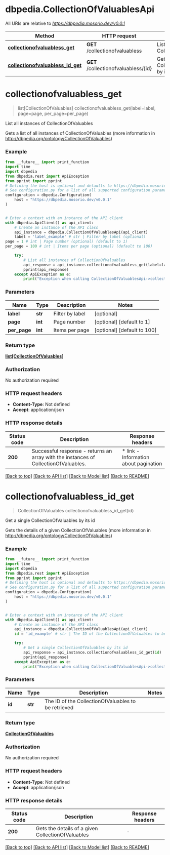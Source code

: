 # dbpedia.CollectionOfValuablesApi

All URIs are relative to *https://dbpedia.mosorio.dev/v0.0.1*

Method | HTTP request | Description
------------- | ------------- | -------------
[**collectionofvaluabless_get**](CollectionOfValuablesApi.md#collectionofvaluabless_get) | **GET** /collectionofvaluabless | List all instances of CollectionOfValuables
[**collectionofvaluabless_id_get**](CollectionOfValuablesApi.md#collectionofvaluabless_id_get) | **GET** /collectionofvaluabless/{id} | Get a single CollectionOfValuables by its id


# **collectionofvaluabless_get**
> list[CollectionOfValuables] collectionofvaluabless_get(label=label, page=page, per_page=per_page)

List all instances of CollectionOfValuables

Gets a list of all instances of CollectionOfValuables (more information in http://dbpedia.org/ontology/CollectionOfValuables)

### Example

```python
from __future__ import print_function
import time
import dbpedia
from dbpedia.rest import ApiException
from pprint import pprint
# Defining the host is optional and defaults to https://dbpedia.mosorio.dev/v0.0.1
# See configuration.py for a list of all supported configuration parameters.
configuration = dbpedia.Configuration(
    host = "https://dbpedia.mosorio.dev/v0.0.1"
)


# Enter a context with an instance of the API client
with dbpedia.ApiClient() as api_client:
    # Create an instance of the API class
    api_instance = dbpedia.CollectionOfValuablesApi(api_client)
    label = 'label_example' # str | Filter by label (optional)
page = 1 # int | Page number (optional) (default to 1)
per_page = 100 # int | Items per page (optional) (default to 100)

    try:
        # List all instances of CollectionOfValuables
        api_response = api_instance.collectionofvaluabless_get(label=label, page=page, per_page=per_page)
        pprint(api_response)
    except ApiException as e:
        print("Exception when calling CollectionOfValuablesApi->collectionofvaluabless_get: %s\n" % e)
```

### Parameters

Name | Type | Description  | Notes
------------- | ------------- | ------------- | -------------
 **label** | **str**| Filter by label | [optional] 
 **page** | **int**| Page number | [optional] [default to 1]
 **per_page** | **int**| Items per page | [optional] [default to 100]

### Return type

[**list[CollectionOfValuables]**](CollectionOfValuables.md)

### Authorization

No authorization required

### HTTP request headers

 - **Content-Type**: Not defined
 - **Accept**: application/json

### HTTP response details
| Status code | Description | Response headers |
|-------------|-------------|------------------|
**200** | Successful response - returns an array with the instances of CollectionOfValuables. |  * link - Information about pagination <br>  |

[[Back to top]](#) [[Back to API list]](../README.md#documentation-for-api-endpoints) [[Back to Model list]](../README.md#documentation-for-models) [[Back to README]](../README.md)

# **collectionofvaluabless_id_get**
> CollectionOfValuables collectionofvaluabless_id_get(id)

Get a single CollectionOfValuables by its id

Gets the details of a given CollectionOfValuables (more information in http://dbpedia.org/ontology/CollectionOfValuables)

### Example

```python
from __future__ import print_function
import time
import dbpedia
from dbpedia.rest import ApiException
from pprint import pprint
# Defining the host is optional and defaults to https://dbpedia.mosorio.dev/v0.0.1
# See configuration.py for a list of all supported configuration parameters.
configuration = dbpedia.Configuration(
    host = "https://dbpedia.mosorio.dev/v0.0.1"
)


# Enter a context with an instance of the API client
with dbpedia.ApiClient() as api_client:
    # Create an instance of the API class
    api_instance = dbpedia.CollectionOfValuablesApi(api_client)
    id = 'id_example' # str | The ID of the CollectionOfValuables to be retrieved

    try:
        # Get a single CollectionOfValuables by its id
        api_response = api_instance.collectionofvaluabless_id_get(id)
        pprint(api_response)
    except ApiException as e:
        print("Exception when calling CollectionOfValuablesApi->collectionofvaluabless_id_get: %s\n" % e)
```

### Parameters

Name | Type | Description  | Notes
------------- | ------------- | ------------- | -------------
 **id** | **str**| The ID of the CollectionOfValuables to be retrieved | 

### Return type

[**CollectionOfValuables**](CollectionOfValuables.md)

### Authorization

No authorization required

### HTTP request headers

 - **Content-Type**: Not defined
 - **Accept**: application/json

### HTTP response details
| Status code | Description | Response headers |
|-------------|-------------|------------------|
**200** | Gets the details of a given CollectionOfValuables |  -  |

[[Back to top]](#) [[Back to API list]](../README.md#documentation-for-api-endpoints) [[Back to Model list]](../README.md#documentation-for-models) [[Back to README]](../README.md)

